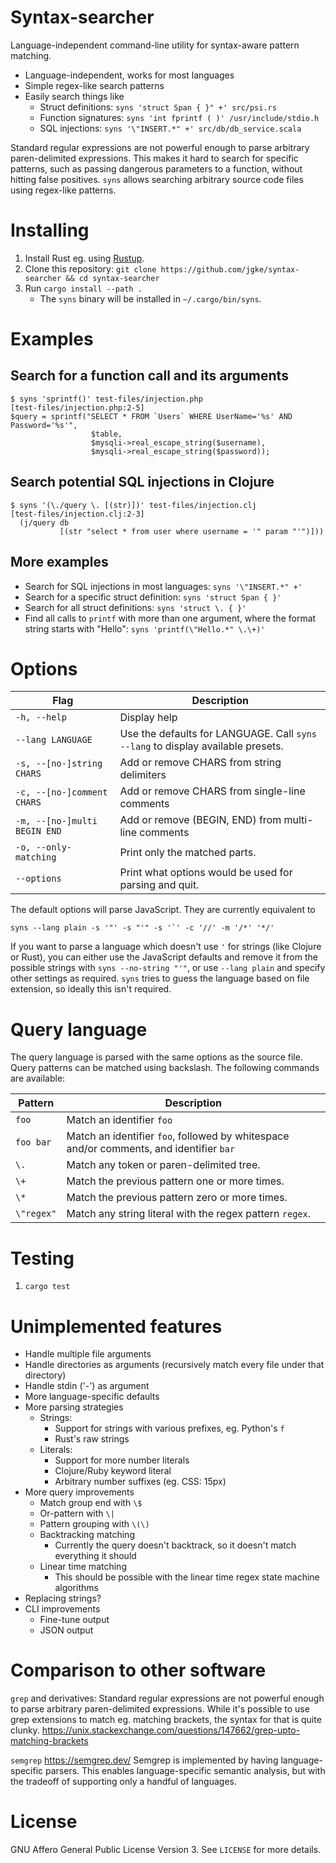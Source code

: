 Syntax-searcher
===============

Language-independent command-line utility for syntax-aware pattern matching.

- Language-independent, works for most languages
- Simple regex-like search patterns
- Easily search things like
    - Struct definitions: `syns 'struct Span { }" +' src/psi.rs`
    - Function signatures: `syns 'int fprintf ( )' /usr/include/stdio.h`
    - SQL injections: `syns '\"INSERT.*" +' src/db/db_service.scala`

Standard regular expressions are not powerful enough to parse arbitrary
paren-delimited expressions. This makes it hard to search for specific
patterns, such as passing dangerous parameters to a function, without hitting
false positives. `syns` allows searching arbitrary source code files using
regex-like patterns.

Installing
==========

1) Install Rust eg. using [Rustup](https://rustup.rs/).
2) Clone this repository: `git clone https://github.com/jgke/syntax-searcher && cd syntax-searcher`
3) Run `cargo install --path .`
    - The `syns` binary will be installed in `~/.cargo/bin/syns`.

Examples
========

Search for a function call and its arguments
--------------------------------------------
```
$ syns 'sprintf()' test-files/injection.php
[test-files/injection.php:2-5]
$query = sprintf("SELECT * FROM `Users` WHERE UserName='%s' AND Password='%s'",
                  $table,
                  $mysqli->real_escape_string($username),
                  $mysqli->real_escape_string($password));
```

Search potential SQL injections in Clojure
------------------------------------------
```
$ syns '(\./query \. [(str)])' test-files/injection.clj
[test-files/injection.clj:2-3]
  (j/query db
           [(str "select * from user where username = '" param "'")]))
```

More examples
-------------
- Search for SQL injections in most languages: `syns '\"INSERT.*" +'`
- Search for a specific struct definition: `syns 'struct Span { }'`
- Search for all struct definitions: `syns 'struct \. { }'`
- Find all calls to `printf` with more than one argument, where the format string starts with "Hello": `syns 'printf(\"Hello.*" \.\+)'`

Options
=======
| Flag | Description |
| --- | --- |
| `-h, --help` | Display help |
| `--lang LANGUAGE` | Use the defaults for LANGUAGE. Call `syns --lang` to display available presets. |
| `-s, --[no-]string CHARS` | Add or remove CHARS from string delimiters |
| `-c, --[no-]comment CHARS` | Add or remove CHARS from single-line comments |
| `-m, --[no-]multi BEGIN END` | Add or remove (BEGIN, END) from multi-line comments |
| `-o, --only-matching` | Print only the matched parts. |
| `--options` | Print what options would be used for parsing and quit. |

The default options will parse JavaScript. They are currently equivalent to
```
syns --lang plain -s '"' -s "'" -s '`' -c '//' -m '/*' '*/'
```

If you want to parse a language which doesn't use `'` for strings (like Clojure
or Rust), you can either use the JavaScript defaults and remove it from the
possible strings with `syns --no-string "'"`, or use `--lang plain` and specify
other settings as required. `syns` tries to guess the language based on file
extension, so ideally this isn't required.

Query language
==============

The query language is parsed with the same options as the source file. Query patterns
can be matched using backslash. The following commands are available:

| Pattern | Description |
| --- | --- |
| `foo` | Match an identifier `foo` |
| `foo bar` | Match an identifier `foo`, followed by whitespace and/or comments, and identifier `bar` |
| `\.` | Match any token or paren-delimited tree. |
| `\+` | Match the previous pattern one or more times. |
| `\*` | Match the previous pattern zero or more times. |
| `\"regex"` | Match any string literal with the regex pattern `regex`. |

Testing
=======

1) `cargo test`

Unimplemented features
======================

- Handle multiple file arguments
- Handle directories as arguments (recursively match every file under that directory)
- Handle stdin ('-') as argument
- More language-specific defaults
- More parsing strategies
    - Strings:
        - Support for strings with various prefixes, eg. Python's `f`
        - Rust's raw strings
    - Literals:
        - Support for more number literals
        - Clojure/Ruby keyword literal
        - Arbitrary number suffixes (eg. CSS: 15px)
- More query improvements
    - Match group end with `\$`
    - Or-pattern with `\|`
    - Pattern grouping with `\(\)`
    - Backtracking matching
        - Currently the query doesn't backtrack, so it doesn't match everything it should
    - Linear time matching
        - This should be possible with the linear time regex state machine algorithms
- Replacing strings?
- CLI improvements
    - Fine-tune output
    - JSON output

Comparison to other software
============================

`grep` and derivatives: Standard regular expressions are not powerful enough to
parse arbitrary paren-delimited expressions. While it's possible to use grep
extensions to match eg. matching brackets, the syntax for that is quite clunky.
https://unix.stackexchange.com/questions/147662/grep-upto-matching-brackets

`semgrep` https://semgrep.dev/ Semgrep is implemented by having
language-specific parsers. This enables language-specific semantic analysis,
but with the tradeoff of supporting only a handful of languages.

License
=======

GNU Affero General Public License Version 3. See `LICENSE` for more details.
